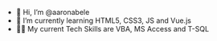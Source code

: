 - 👋 Hi, I’m @aaronabele
- 🌱 I’m currently learning HTML5, CSS3, 
     JS and Vue.js
- 🧑‍💻 My current Tech Skills are VBA, MS Access and T-SQL       
     

<!---
aaronabele/aaronabele is a ✨ special ✨ repository because its `README.md` (this file) appears on your GitHub profile.
You can click the Preview link to take a look at your changes.
--->
